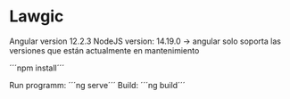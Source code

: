# Lawgic

Angular version 12.2.3
NodeJS version: 14.19.0 → angular solo soporta las versiones que están actualmente en mantenimiento

´´´npm install´´´

Run programm: ´´´ng serve´´´
Build: ´´´ng build´´´
